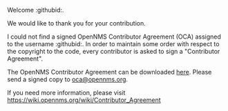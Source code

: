Welcome :githubid:.

We would like to thank you for your contribution.

I could not find a signed OpenNMS Contributor Agreement (OCA) assigned to the username :githubid:.
In order to maintain some order with respect to the copyright to the code,
every contributor is asked to sign a "Contributor Agreement".

The OpenNMS Contributor Agreement can be downloaded [here](https://wiki.opennms.org/wiki/images/6/6b/ContributorAgreement.pdf).
Please send a signed copy to oca@opennms.org.

If you need more information, please visit https://wiki.opennms.org/wiki/Contributor_Agreement